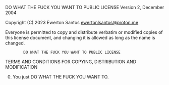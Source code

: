 DO WHAT THE FUCK YOU WANT TO PUBLIC LICENSE
                    Version 2, December 2004

 Copyright (C) 2023 Ewerton Santos <ewertonlsantos@proton.me>

 Everyone is permitted to copy and distribute verbatim or modified
 copies of this license document, and changing it is allowed as long
 as the name is changed.

            DO WHAT THE FUCK YOU WANT TO PUBLIC LICENSE
   TERMS AND CONDITIONS FOR COPYING, DISTRIBUTION AND MODIFICATION

  0. You just DO WHAT THE FUCK YOU WANT TO.
